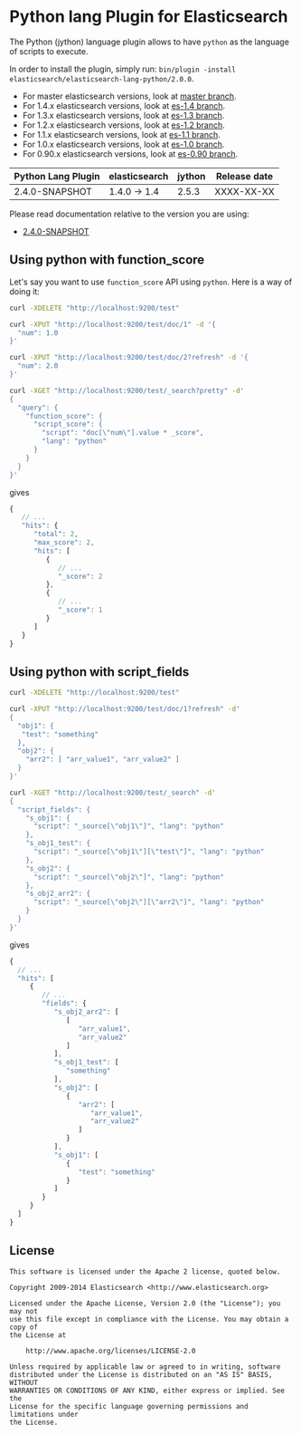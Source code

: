 Python lang Plugin for Elasticsearch
==================================

The Python (jython) language plugin allows to have `python` as the language of scripts to execute.

In order to install the plugin, simply run: `bin/plugin -install elasticsearch/elasticsearch-lang-python/2.0.0`.

* For master elasticsearch versions, look at [master branch](https://github.com/elasticsearch/elasticsearch-lang-python/tree/master).
* For 1.4.x elasticsearch versions, look at [es-1.4 branch](https://github.com/elasticsearch/elasticsearch-lang-python/tree/es-1.4).
* For 1.3.x elasticsearch versions, look at [es-1.3 branch](https://github.com/elasticsearch/elasticsearch-lang-python/tree/es-1.3).
* For 1.2.x elasticsearch versions, look at [es-1.2 branch](https://github.com/elasticsearch/elasticsearch-lang-python/tree/es-1.2).
* For 1.1.x elasticsearch versions, look at [es-1.1 branch](https://github.com/elasticsearch/elasticsearch-lang-python/tree/es-1.1).
* For 1.0.x elasticsearch versions, look at [es-1.0 branch](https://github.com/elasticsearch/elasticsearch-lang-python/tree/es-1.0).
* For 0.90.x elasticsearch versions, look at [es-0.90 branch](https://github.com/elasticsearch/elasticsearch-lang-python/tree/es-0.90).

|     Python Lang Plugin      |    elasticsearch    |  jython  | Release date |
|-----------------------------|---------------------|----------|:------------:|
| 2.4.0-SNAPSHOT              | 1.4.0 -> 1.4        |  2.5.3   |  XXXX-XX-XX  |

Please read documentation relative to the version you are using:

* [2.4.0-SNAPSHOT](https://github.com/elasticsearch/elasticsearch-lang-python/blob/es-1.4/README.md)

Using python with function_score
--------------------------------

Let's say you want to use `function_score` API using `python`. Here is
a way of doing it:

```sh
curl -XDELETE "http://localhost:9200/test"

curl -XPUT "http://localhost:9200/test/doc/1" -d '{
  "num": 1.0
}'

curl -XPUT "http://localhost:9200/test/doc/2?refresh" -d '{
  "num": 2.0
}'

curl -XGET "http://localhost:9200/test/_search?pretty" -d'
{
  "query": {
    "function_score": {
      "script_score": {
        "script": "doc[\"num\"].value * _score",
        "lang": "python"
      }
    }
  }
}'
```

gives

```javascript
{
   // ...
   "hits": {
      "total": 2,
      "max_score": 2,
      "hits": [
         {
            // ...
            "_score": 2
         },
         {
            // ...
            "_score": 1
         }
      ]
   }
}
```

Using python with script_fields
-------------------------------

```sh
curl -XDELETE "http://localhost:9200/test"

curl -XPUT "http://localhost:9200/test/doc/1?refresh" -d'
{
  "obj1": {
   "test": "something"
  },
  "obj2": {
    "arr2": [ "arr_value1", "arr_value2" ]
  }
}'

curl -XGET "http://localhost:9200/test/_search" -d'
{
  "script_fields": {
    "s_obj1": {
      "script": "_source[\"obj1\"]", "lang": "python"
    },
    "s_obj1_test": {
      "script": "_source[\"obj1\"][\"test\"]", "lang": "python"
    },
    "s_obj2": {
      "script": "_source[\"obj2\"]", "lang": "python"
    },
    "s_obj2_arr2": {
      "script": "_source[\"obj2\"][\"arr2\"]", "lang": "python"
    }
  }
}'
```

gives

```javascript
{
  // ...
  "hits": [
     {
        // ...
        "fields": {
           "s_obj2_arr2": [
              [
                 "arr_value1",
                 "arr_value2"
              ]
           ],
           "s_obj1_test": [
              "something"
           ],
           "s_obj2": [
              {
                 "arr2": [
                    "arr_value1",
                    "arr_value2"
                 ]
              }
           ],
           "s_obj1": [
              {
                 "test": "something"
              }
           ]
        }
     }
  ]
}
```

License
-------

    This software is licensed under the Apache 2 license, quoted below.

    Copyright 2009-2014 Elasticsearch <http://www.elasticsearch.org>

    Licensed under the Apache License, Version 2.0 (the "License"); you may not
    use this file except in compliance with the License. You may obtain a copy of
    the License at

        http://www.apache.org/licenses/LICENSE-2.0

    Unless required by applicable law or agreed to in writing, software
    distributed under the License is distributed on an "AS IS" BASIS, WITHOUT
    WARRANTIES OR CONDITIONS OF ANY KIND, either express or implied. See the
    License for the specific language governing permissions and limitations under
    the License.
